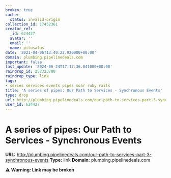 ```yaml
---
broken: true
cache:
  status: invalid-origin
collection_id: 17452361
creator_ref:
  _id: 624427
  avatar: ''
  email: ''
  name: pitosalas
date: '2021-04-06T13:40:22.920000+00:00'
domain: plumbing.pipelinedeals.com
important: false
last_update: '2024-06-24T17:17:36.041000+00:00'
raindrop_id: 257323780
raindrop_type: link
tags:
- series services events pipes soar ruby rails
title: 'A series of pipes: Our Path to Services - Synchronous Events'
type: drop
url: http://plumbing.pipelinedeals.com/our-path-to-services-part-3-synchronous-events
user_id: 624427
---
```


# A series of pipes: Our Path to Services - Synchronous Events

**URL:** http://plumbing.pipelinedeals.com/our-path-to-services-part-3-synchronous-events
**Type:** link
**Domain:** plumbing.pipelinedeals.com

⚠️ **Warning: Link may be broken**
